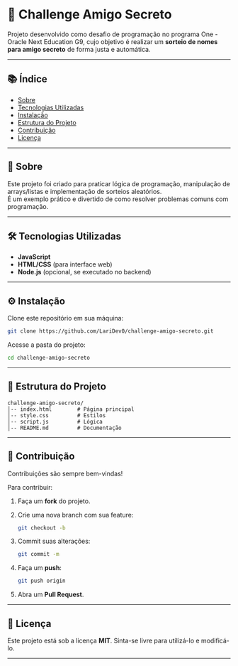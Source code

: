 # 🎁 Challenge Amigo Secreto  

Projeto desenvolvido como desafio de programação no programa One - Oracle Next Education G9, cujo objetivo é realizar um **sorteio de nomes para amigo secreto** de forma justa e automática.  

---

## 📚 Índice  
- [Sobre](#-sobre)  
- [Tecnologias Utilizadas](#-tecnologias-utilizadas)  
- [Instalação](#-instalação)   
- [Estrutura do Projeto](#-estrutura-do-projeto)  
- [Contribuição](#-contribuição)  
- [Licença](#-licença)  

---

## 📖 Sobre  
Este projeto foi criado para praticar lógica de programação, manipulação de arrays/listas e implementação de sorteios aleatórios.  
É um exemplo prático e divertido de como resolver problemas comuns com programação.  

---

## 🛠 Tecnologias Utilizadas  
- **JavaScript**  
- **HTML/CSS** (para interface web)  
- **Node.js** (opcional, se executado no backend)  

---

## ⚙️ Instalação  

Clone este repositório em sua máquina:  

```bash
git clone https://github.com/LariDev0/challenge-amigo-secreto.git
````

Acesse a pasta do projeto:

```bash
cd challenge-amigo-secreto
```

---

## 📂 Estrutura do Projeto

```
challenge-amigo-secreto/
│-- index.html        # Página principal 
│-- style.css         # Estilos
│-- script.js         # Lógica 
│-- README.md         # Documentação
```

---

## 🤝 Contribuição

Contribuições são sempre bem-vindas!

Para contribuir:

1. Faça um **fork** do projeto.
2. Crie uma nova branch com sua feature:

   ```bash
   git checkout -b
   ```
3. Commit suas alterações:

   ```bash
   git commit -m 
   ```
4. Faça um **push**:

   ```bash
   git push origin 
   ```
5. Abra um **Pull Request**.

---

## 📜 Licença

Este projeto está sob a licença **MIT**.
Sinta-se livre para utilizá-lo e modificá-lo.

---

```
